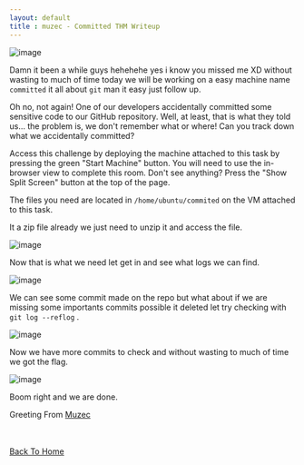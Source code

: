 ```yaml
---
layout: default
title : muzec - Committed THM Writeup
---
```


![image](https://user-images.githubusercontent.com/69868171/178382896-41f05777-5e9c-435d-8986-055876bb2924.png)

Damn it been a while guys hehehehe yes i know you missed me XD without wasting to much of time today we will be working on a easy machine name `committed` it all about `git` man it easy just follow up.

Oh no, not again! One of our developers accidentally committed some sensitive code to our GitHub repository. Well, at least, that is what they told us... the problem is, we don't remember what or where! Can you track down what we accidentally committed?

Access this challenge by deploying the machine attached to this task by pressing the green "Start Machine" button. You will need to use the in-browser view to complete this room. Don't see anything? Press the "Show Split Screen" button at the top of the page.

The files you need are located in `/home/ubuntu/commited` on the VM attached to this task.

It a zip file already we just need to unzip it and access the file.

![image](https://user-images.githubusercontent.com/69868171/178384104-f35a80bd-f282-45ec-829c-80664cf35a1d.png)

Now that is what we need let get in and see what logs we can find.

![image](https://user-images.githubusercontent.com/69868171/178384312-9058b1da-add6-4d4f-8227-6b657a931ae3.png)

We can see some commit made on the repo but what about if we are missing some importants commits possible it deleted let try checking with `git log --reflog` .

![image](https://user-images.githubusercontent.com/69868171/178384763-182276ad-bb08-4632-afb8-7cc1477ea4d9.png)

Now we have more commits to check and without wasting to much of time we got the flag.

![image](https://user-images.githubusercontent.com/69868171/178384941-5e2f73aa-b122-42ad-ab4a-c072429f8ea7.png)

Boom right and we are done.

Greeting From [Muzec](https://twitter.com/muzec_saminu)

<br> <br>
[Back To Home](../index.md)
<br>
